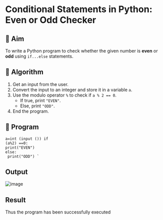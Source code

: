 # Conditional Statements in Python: Even or Odd Checker

## 🎯 Aim
To write a Python program to check whether the given number is **even** or **odd** using `if...else` statements.

## 🧠 Algorithm
1. Get an input from the user.
2. Convert the input to an integer and store it in a variable `a`.
3. Use the modulo operator `%` to check if `a % 2 == 0`.
   - If true, print `"EVEN"`.
   - Else, print `"ODD"`.
4. End the program.

## 🧾 Program
```
a=int (input ()) if 
(a%2) ==0: 
print("EVEN") 
else:  
 print("ODD") `
```



## Output
![image](https://github.com/user-attachments/assets/c3d14d65-21d4-4199-88ff-a73eb02fcd5e)


## Result
Thus the program has been successfully executed
